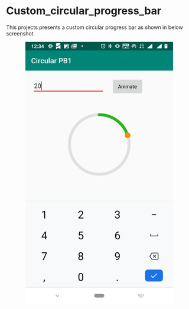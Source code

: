 # Custom_circular_progress_bar
This projects presents a custom circular progress bar as shown in below screenshot

<div align="center">
    <img src="/CircularProgressBar.png" width="400px"</img> 
</div>
